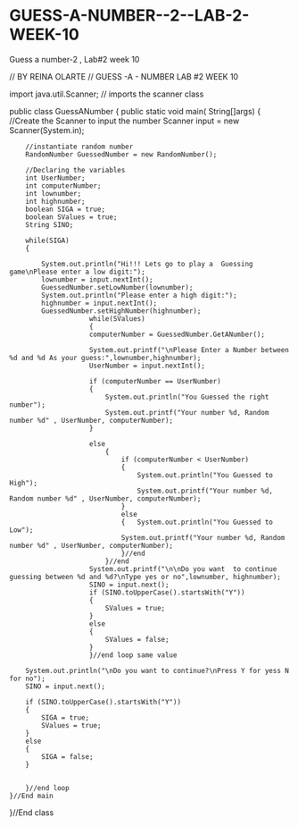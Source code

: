 GUESS-A-NUMBER--2--LAB-2-WEEK-10
================================

Guess a number-2 ,  Lab#2 week 10


//  BY REINA OLARTE
//  GUESS   -A - NUMBER  LAB #2  WEEK 10


import java.util.Scanner;
// imports the scanner class

public class GuessANumber
{
	public static void main( String[]args)
	{
		//Create the Scanner to input the number
		Scanner input = new Scanner(System.in);

		//instantiate random number
		RandomNumber GuessedNumber = new RandomNumber();

		//Declaring the variables
		int UserNumber;
		int computerNumber;
		int lownumber;
		int highnumber;
		boolean SIGA = true;
		boolean SValues = true;
		String SINO;

		while(SIGA)
		{

			System.out.println("Hi!!! Lets go to play a  Guessing game\nPlease enter a low digit:");
			lownumber = input.nextInt();
			GuessedNumber.setLowNumber(lownumber);
			System.out.println("Please enter a high digit:");
			highnumber = input.nextInt();
			GuessedNumber.setHighNumber(highnumber);
						while(SValues)
						{
						computerNumber = GuessedNumber.GetANumber();	

						System.out.printf("\nPlease Enter a Number between %d and %d As your guess:",lownumber,highnumber);
						UserNumber = input.nextInt();

						if (computerNumber == UserNumber)
						{
							System.out.println("You Guessed the right number");
							System.out.printf("Your number %d, Random number %d" , UserNumber, computerNumber);
						}

						else
							{
								if (computerNumber < UserNumber)
								{
									System.out.println("You Guessed to High");
									System.out.printf("Your number %d, Random number %d" , UserNumber, computerNumber);
								}
								else
								{	System.out.println("You Guessed to Low");
								System.out.printf("Your number %d, Random number %d" , UserNumber, computerNumber);					
								}//end 
							}//end 
						System.out.printf("\n\nDo you want  to continue guessing between %d and %d?\nType yes or no",lownumber, highnumber);
						SINO = input.next();
						if (SINO.toUpperCase().startsWith("Y"))
						{
							SValues = true;
						}
						else
						{
							SValues = false;
						}
						}//end loop same value

		System.out.println("\nDo you want to continue?\nPress Y for yess N for no");
		SINO = input.next();

		if (SINO.toUpperCase().startsWith("Y"))
		{
			SIGA = true;
			SValues = true;
		}
		else
		{
			SIGA = false;
		}


		}//end loop
	}//End main

}//End class
